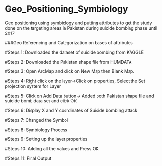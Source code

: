 # Geo_Positioning_Symbiology
Geo positioning using symbiology and putting attributes to get the study done on the targeting areas in Pakistan during suicide bombing phase until 2017





###Geo Referencing and Categorization on bases of attributes

#Steps 1: Downloaded the dataset of suicide bombing from KAGGLE

 
#Steps 2: Downloaded the Pakistan shape file from HUMDATA
 








#Steps 3: Open ArcMap and click on New Map then Blank Map.
 
#Steps 4: Right click on the layer->Click on properties, Select the Set projection system for Layer
 
 
#Steps 5: Click on Add Data button-> Added both Pakistan shape file and suicide bomb data set  and click OK
 
 
 
 
#Steps 6: Display X and Y coordinates of Suicide bombing attack
 
 
 
#Steps 7: Changed the Symbol
 

#Steps 8: Symbiology Process
 

#Steps 9: Setting up the layer properties
 
#Steps 10: Adding all the values and Press OK
 

#Steps 11: Final Output

 




